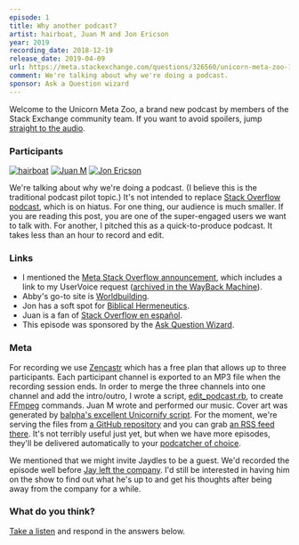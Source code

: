 ```yaml
---
episode: 1
title: Why another podcast?
artist: hairboat, Juan M and Jon Ericson
year: 2019
recording_date: 2018-12-19
release_date: 2019-04-09
url: https://meta.stackexchange.com/questions/326560/unicorn-meta-zoo-1-why-another-podcast
comment: We're talking about why we're doing a podcast.
sponsor: Ask a Question wizard
---
```


Welcome to the Unicorn Meta Zoo, a brand new podcast by members of the Stack Exchange community team. If you want to avoid spoilers, jump [straight to the audio][1].

### Participants 

[![hairboat](https://stackexchange.com/users/flair/463168.png)](https://stackexchange.com/users/463168)
[![Juan M](https://stackexchange.com/users/flair/6254215.png)](https://stackexchange.com/users/6254215)
[![Jon Ericson](https://stackexchange.com/users/flair/1083.png)](https://stackexchange.com/users/1083)

We're talking about why we're doing a podcast. (I believe this is the traditional podcast pilot topic.) It's not intended to replace [Stack Overflow podcast](https://stackoverflow.blog/podcasts/), which is on hiatus. For one thing, our audience is much smaller. If you are reading this post, you are one of the super-engaged users we want to talk with. For another, I pitched this as a quick-to-produce podcast. It takes less than an hour to record and edit.

### Links

* I mentioned the [Meta Stack Overflow announcement](https://stackoverflow.blog/2009/06/28/cmon-get-meta/), which includes a link to my UserVoice request ([archived in the WayBack Machine](https://web.archive.org/web/20090522110810/http://stackoverflow.uservoice.com:80/pages/1722-general/suggestions/106921-provide-an-authorized-location-for-meta-discussion-)).
* Abby's go-to site is [Worldbuilding](https://worldbuilding.stackexchange.com/).
* Jon has a soft spot for [Biblical Hermeneutics](https://hermeneutics.stackexchange.com/).
* Juan is a fan of [Stack Overflow en español](https://es.stackoverflow.com).
* This episode was sponsored by the [Ask Question Wizard](https://meta.stackoverflow.com/questions/378057/the-ask-question-wizard-is-now-in-testing).

### Meta

For recording we use [Zencastr](https://zencastr.com/) which has a free plan that allows up to three participants. Each participant channel is exported to an MP3 file when the recording session ends. In order to merge the three channels into one channel and add the intro/outro, I wrote 
a script, [edit_podcast.rb](https://github.com/jericson/edit_podcast.rb), to create [FFmpeg](http://ffmpeg.org/) commands. Juan M wrote and performed our music. Cover art was generated by [balpha's excellent Unicornify script](https://bitbucket.org/balpha/go-unicornify/src). For the moment, we're serving the files from [a GitHub repository](https://unicorn-meta-zoo.github.io/) and you can grab [an RSS feed there](https://unicorn-meta-zoo.github.io/index.rss). It's not terribly useful just yet, but when we have more episodes, they'll be delivered automatically to your [podcatcher of choice](https://en.wikipedia.org/wiki/List_of_podcatchers).

We mentioned that we might invite Jaydles to be a guest. We'd recorded the episode well before [Jay left the company](https://meta.stackexchange.com/questions/325178/goodbye-and-thank-you-jaydles). I'd still be interested in having him on the show to find out what he's up to and get his thoughts after being away from the company for a while. 

### What do you think?

[Take a listen][1] and respond in the answers below.


  [1]:  https://dts.podtrac.com/redirect.mp3/unicorn-meta-zoo.github.io/why-podcast.mp3

